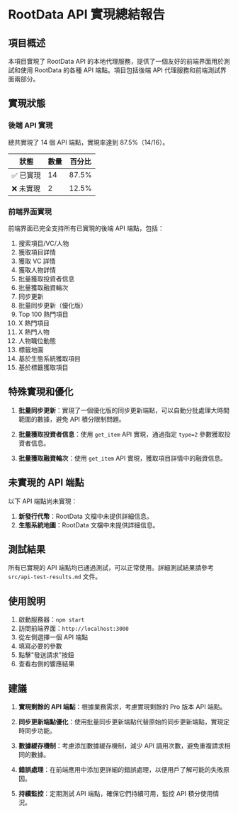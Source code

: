 # RootData API 實現總結報告

## 項目概述

本項目實現了 RootData API 的本地代理服務，提供了一個友好的前端界面用於測試和使用 RootData 的各種 API 端點。項目包括後端 API 代理服務和前端測試界面兩部分。

## 實現狀態

### 後端 API 實現

總共實現了 14 個 API 端點，實現率達到 87.5%（14/16）。

| 狀態 | 數量 | 百分比 |
|------|------|--------|
| ✅ 已實現 | 14 | 87.5% |
| ❌ 未實現 | 2 | 12.5% |

### 前端界面實現

前端界面已完全支持所有已實現的後端 API 端點，包括：

1. 搜索項目/VC/人物
2. 獲取項目詳情
3. 獲取 VC 詳情
4. 獲取人物詳情
5. 批量獲取投資者信息
6. 批量獲取融資輪次
7. 同步更新
8. 批量同步更新（優化版）
9. Top 100 熱門項目
10. X 熱門項目
11. X 熱門人物
12. 人物職位動態
13. 標籤地圖
14. 基於生態系統獲取項目
15. 基於標籤獲取項目

## 特殊實現和優化

1. **批量同步更新**：實現了一個優化版的同步更新端點，可以自動分批處理大時間範圍的數據，避免 API 積分限制問題。

2. **批量獲取投資者信息**：使用 `get_item` API 實現，通過指定 `type=2` 參數獲取投資者信息。

3. **批量獲取融資輪次**：使用 `get_item` API 實現，獲取項目詳情中的融資信息。

## 未實現的 API 端點

以下 API 端點尚未實現：

1. **新發行代幣**：RootData 文檔中未提供詳細信息。
2. **生態系統地圖**：RootData 文檔中未提供詳細信息。

## 測試結果

所有已實現的 API 端點均已通過測試，可以正常使用。詳細測試結果請參考 `src/api-test-results.md` 文件。

## 使用說明

1. 啟動服務器：`npm start`
2. 訪問前端界面：`http://localhost:3000`
3. 從左側選擇一個 API 端點
4. 填寫必要的參數
5. 點擊"發送請求"按鈕
6. 查看右側的響應結果

## 建議

1. **實現剩餘的 API 端點**：根據業務需求，考慮實現剩餘的 Pro 版本 API 端點。

2. **同步更新端點優化**：使用批量同步更新端點代替原始的同步更新端點，實現定時同步功能。

3. **數據緩存機制**：考慮添加數據緩存機制，減少 API 調用次數，避免重複請求相同的數據。

4. **錯誤處理**：在前端應用中添加更詳細的錯誤處理，以便用戶了解可能的失敗原因。

5. **持續監控**：定期測試 API 端點，確保它們持續可用，監控 API 積分使用情況。 
